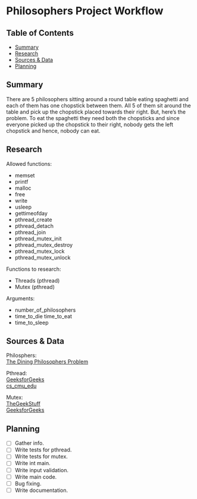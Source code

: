 <h1> Philosophers Project Workflow </h1>

<h2> Table of Contents </h2>

- [Summary](#Summary)
- [Research](#Research)
- [Sources & Data](#Sources-&-Data)
- [Planning](#Planning)

<h2> Summary </h2>
There are 5 philosophers sitting around a round table eating spaghetti and each of them has one chopstick between them. All 5 of them sit around the table and pick up the chopstick placed towards their right. But, here’s the problem. To eat the spaghetti they need both the chopsticks and since everyone picked up the chopstick to their right, nobody gets the left chopstick and hence, nobody can eat.

<h2> Research </h2>

Allowed functions:
- memset
- printf
- malloc
- free
- write
- usleep
- gettimeofday
- pthread_create
- pthread_detach
- pthread_join
- pthread_mutex_init
- pthread_mutex_destroy
- pthread_mutex_lock
- pthread_mutex_unlock

Functions to research:
- Threads (pthread)
- Mutex (pthread)

Arguments:
- number_of_philosophers 
- time_to_die time_to_eat
- time_to_sleep


<h2> Sources & Data </h2>

Philosphers: \
[The Dining Philosophers Problem ](https://medium.com/swlh/the-dining-philosophers-problem-bbdb92e6b788)

Pthread: \
[GeeksforGeeks](https://www.geeksforgeeks.org/multithreading-c-2/) \
[cs_cmu_edu](https://www.cs.cmu.edu/afs/cs/academic/class/15492-f07/www/pthreads.html)


Mutex: \
[TheGeekStuff](https://www.thegeekstuff.com/2012/05/c-mutex-examples/) \
[GeeksforGeeks](https://www.geeksforgeeks.org/mutex-lock-for-linux-thread-synchronization/)

<h2> Planning </h2>

* [ ] Gather info.
* [ ] Write tests for pthread.
* [ ] Write tests for mutex.
* [ ] Write int main.
* [ ] Write input validation.
* [ ] Write main code.
* [ ] Bug fixing.
* [ ] Write documentation.
